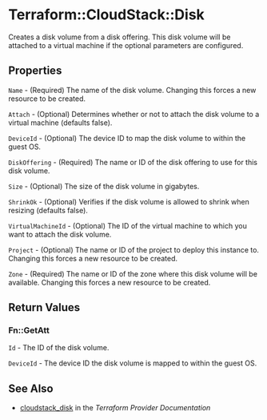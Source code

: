 # Terraform::CloudStack::Disk

Creates a disk volume from a disk offering. This disk volume will be attached to
a virtual machine if the optional parameters are configured.

## Properties

`Name` - (Required) The name of the disk volume. Changing this forces a new resource to be created.

`Attach` - (Optional) Determines whether or not to attach the disk volume to a virtual machine (defaults false).

`DeviceId` - (Optional) The device ID to map the disk volume to within the guest OS.

`DiskOffering` - (Required) The name or ID of the disk offering to use for this disk volume.

`Size` - (Optional) The size of the disk volume in gigabytes.

`ShrinkOk` - (Optional) Verifies if the disk volume is allowed to shrink when resizing (defaults false).

`VirtualMachineId` - (Optional) The ID of the virtual machine to which you want to attach the disk volume.

`Project` - (Optional) The name or ID of the project to deploy this instance to. Changing this forces a new resource to be created.

`Zone` - (Required) The name or ID of the zone where this disk volume will be available. Changing this forces a new resource to be created.


## Return Values

### Fn::GetAtt

`Id` - The ID of the disk volume.

`DeviceId` - The device ID the disk volume is mapped to within the guest OS.

## See Also

* [cloudstack_disk](https://www.terraform.io/docs/providers/cloudstack/r/disk.html) in the _Terraform Provider Documentation_